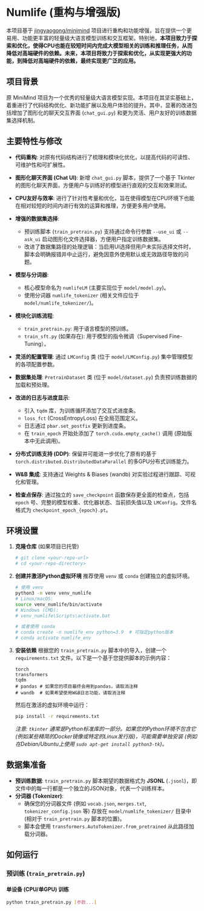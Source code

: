 # Numlife (重构与增强版)

本项目基于 [jingyaogong/minimind](https://github.com/jingyaogong/minimind) 项目进行重构和功能增强，旨在提供一个更易用、功能更丰富的轻量级大语言模型训练和交互框架。特别地，**本项目致力于探索和优化，使得CPU也能在较短时间内完成大模型相关的训练和推理任务，从而降低对高端硬件的依赖。未来，本项目将致力于探索和优化，从实现更强大的功能，到降低对高端硬件的依赖，最终实现更广泛的应用。**

## 项目背景

原 MiniMind 项目为一个优秀的轻量级大语言模型实现。本项目在其坚实基础上，着重进行了代码结构优化、新功能扩展以及用户体验的提升。其中，显著的改进包括增加了图形化的聊天交互界面 (`chat_gui.py`) 和更为灵活、用户友好的训练数据集选择机制。

## 主要特性与修改

* **代码重构**: 对原有代码结构进行了梳理和模块化优化，以提高代码的可读性、可维护性和可扩展性。
* **图形化聊天界面 (Chat UI)**: 新增 `chat_gui.py` 脚本，提供了一个基于 Tkinter 的图形化聊天界面，方便用户与训练好的模型进行直观的交互和效果测试。
* **CPU友好与效率**: 进行了针对性考量和优化，旨在使得模型在CPU环境下也能在相对较短的时间内进行有效的运算和推理，方便更多用户使用。
* **增强的数据集选择**:
    * 预训练脚本 (`train_pretrain.py`) 支持通过命令行参数 `--use_ui` 或 `--ask_ui` 启动图形化文件选择器，方便用户指定训练数据集。
    * 改进了数据集路径的处理逻辑：当启用UI选择但用户未实际选择文件时，脚本会明确报错并中止运行，避免因意外使用默认或无效路径导致的问题。
* **模型与分词器**:
    * 核心模型命名为 `numlifeLM` (主要实现位于 `model/model.py`)。
    * 使用分词器 `numlife_tokenizer` (相关文件应位于 `model/numlife_tokenizer/`)。
* **模块化训练流程**:
    * `train_pretrain.py`: 用于语言模型的预训练。
    * `train_sft.py` (如果存在): 用于模型的指令微调（Supervised Fine-Tuning）。
* **灵活的配置管理**: 通过 `LMConfig` 类 (位于 `model/LMConfig.py`) 集中管理模型的各项配置参数。
* **数据集处理**: `PretrainDataset` 类 (位于 `model/dataset.py`) 负责预训练数据的加载和预处理。
* **改进的日志与进度显示**: 
    * 引入 `tqdm` 库，为训练循环添加了交互式进度条。
    * `loss_fct` (CrossEntropyLoss) 在全局范围定义。
    * 日志通过 `pbar.set_postfix` 更新到进度条。
    * 在 `train_epoch` 开始处添加了 `torch.cuda.empty_cache()` 调用 (原始版本中无此调用)。

* **分布式训练支持 (DDP)**: 保留并可能进一步优化了原有的基于 `torch.distributed.DistributedDataParallel` 的多GPU分布式训练能力。
* **W&B 集成**: 支持通过 Weights & Biases (wandb) 对实验过程进行跟踪、可视化和管理。
* **检查点保存**: 通过独立的 `save_checkpoint` 函数保存更全面的检查点，包括 `epoch` 号、完整的模型权重、优化器状态、当前损失值以及 `LMConfig`。文件名格式为 `checkpoint_epoch_{epoch}.pt`。

## 环境设置

1.  **克隆仓库** (如果项目已托管)
    ```bash
    # git clone <your-repo-url>
    # cd <your-repo-directory>
    ```

2.  **创建并激活Python虚拟环境**
    推荐使用 `venv` 或 `conda` 创建独立的虚拟环境。
    ```bash
    # 使用 venv
    python3 -m venv venv_numlife
    # Linux/macOS:
    source venv_numlife/bin/activate
    # Windows (CMD):
    # venv_numlife\Scripts\activate.bat

    # 或者使用 conda
    # conda create -n numlife_env python=3.9  # 可指定python版本
    # conda activate numlife_env
    ```

3.  **安装依赖**
    根据您的 `train_pretrain.py` 脚本中的导入，创建一个 `requirements.txt` 文件。以下是一个基于您提供脚本的示例内容：
    ```
    torch
    transformers
    tqdm
    # pandas # 如果您的项目最终会用到pandas，请取消注释
    # wandb  # 如果希望使用W&B日志功能，请取消注释
    ```
    然后在激活的虚拟环境中运行：
    ```bash
    pip install -r requirements.txt
    ```
    *注意: `tkinter` 通常是Python标准库的一部分。如果您的Python环境不包含它 (例如某些精简的Docker镜像或特定的Linux发行版)，可能需要单独安装 (例如在Debian/Ubuntu上使用 `sudo apt-get install python3-tk`)。*

## 数据集准备

* **预训练数据**: `train_pretrain.py` 脚本期望的数据格式为 **JSONL** (`.jsonl`)，即文件中的每一行都是一个独立的JSON对象，代表一个训练样本。
* **分词器 (Tokenizer)**:
    * 确保您的分词器文件 (例如 `vocab.json`, `merges.txt`, `tokenizer_config.json` 等) 存放在 `model/numlife_tokenizer/` 目录中 (相对于 `train_pretrain.py` 脚本的位置)。
    * 脚本会使用 `transformers.AutoTokenizer.from_pretrained` 从此路径加载分词器。

## 如何运行

### 预训练 (`train_pretrain.py`)

#### 单设备 (CPU/单GPU) 训练

```bash
python train_pretrain.py [参数...]